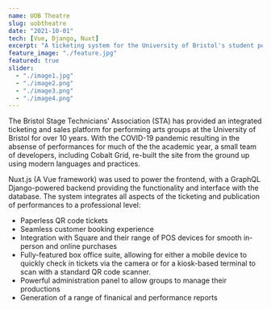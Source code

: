 ```yaml
---
name: UOB Theatre
slug: uobtheatre
date: "2021-10-01"
tech: [Vue, Django, Nuxt]
excerpt: "A ticketing system for the University of Bristol's student performing arts groups"
feature_image: "./feature.jpg"
featured: true
slider:
  - "./image1.jpg"
  - "./image2.png"
  - "./image3.png"
  - "./image4.png"
---
```

The Bristol Stage Technicians' Association (STA) has provided an integrated ticketing and sales platform for performing arts groups at the University of Bristol for over 10 years. With the COVID-19 pandemic resulting in the absense of performances for much of the the academic year, a small team of developers, including Cobalt Grid, re-built the site from the ground up using modern languages and practices.

Nuxt.js (A Vue framework) was used to power the frontend, with a GraphQL Django-powered backend providing the functionality and interface with the database. The system integrates all aspects of the ticketing and publication of performances to a professional level:
- Paperless QR code tickets
- Seamless customer booking experience
- Integration with Square and their range of POS devices for smooth in-person and online purchases
- Fully-featured box office suite, allowing for either a mobile device to quickly check in tickets via the camera or for a kiosk-based terminal to scan with a standard QR code scanner.
- Powerful administration panel to allow groups to manage their productions
- Generation of a range of finanical and performance reports
